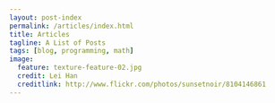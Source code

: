 ```yaml
---
layout: post-index
permalink: /articles/index.html
title: Articles
tagline: A List of Posts
tags: [blog, programming, math]
image:
  feature: texture-feature-02.jpg
  credit: Lei Han
  creditlink: http://www.flickr.com/photos/sunsetnoir/8104146861
---
```

